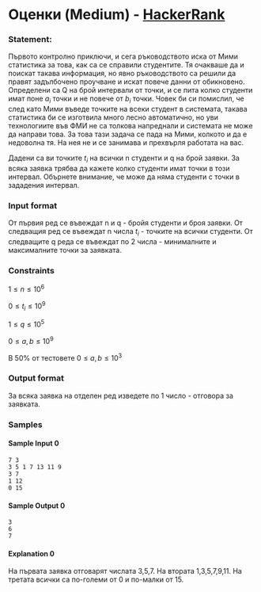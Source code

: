 #  Оценки (Medium) - [HackerRank](<https://www.hackerrank.com/contests/sda-hw-3-2023/challenges/challenge-2675>)


### Statement:

Първото контролно приключи, и сега ръководството иска от Мими статистика за това, как са се справили студентите. Тя очакваше да и поискат такaва информация, но явно ръководството са решили да правят задълбочено проучване и искат повече данни от обикновено. Определени са Q на брой интервали от точки, и се пита колко студенти имат поне $a_i$ точки и не повече от $b_i$ точки. Човек би си помислил, че след като Мими въведе точките на всеки студент в системата, такава статистика би се изготвила много лесно автоматично, но уви технологиите във ФМИ не са толкова напреднали и системата не може да направи това. За това тази задача се пада на Мими, колкото и да е недоволна тя. На нея не и се занимава и прехвърля работата на вас.

Дадени са ви точките $t_i$ на всички n студенти и q на брой заявки. За всяка заявка трябва да кажете колко студенти имат точки в този интервал. Обърнете внимание, че може да няма студенти с точки в зададения интервал.


### Input format

От първия ред се въвеждат n и q - бройя студенти и броя заявки. От следващия ред се въвеждат n числа $t_i$ - точките на всички студенти. От следващите q реда се въвеждат по 2 числа - минималните и максималните точки за заявката.


### Constraints
$1 \le n \le 10^6$

$0 \le t_i \le 10^9$

$1 \le q \le 10^5$

$0 \le a,b \le 10^9$


В 50% от тестовете $0 \le a,b \le 10^3$

### Output format

За всяка заявка на отделен ред изведете по 1 число - отговора за заявката.


### Samples


#### Sample Input 0
```
7 3
3 5 1 7 13 11 9
3 7
1 12
0 15
```

#### Sample Output 0
```
3
6
7
```

#### Explanation 0
На първата заявка отговарят числата 3,5,7. На втората 1,3,5,7,9,11. На третата всички са по-големи от 0 и по-малки от 15.
